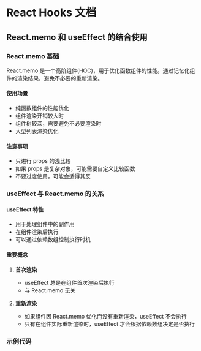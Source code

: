 # React Hooks 文档

## React.memo 和 useEffect 的结合使用

### React.memo 基础
React.memo 是一个高阶组件(HOC)，用于优化函数组件的性能。通过记忆化组件的渲染结果，避免不必要的重新渲染。

#### 使用场景
- 纯函数组件的性能优化
- 组件渲染开销较大时
- 组件树较深，需要避免不必要渲染时
- 大型列表渲染优化

#### 注意事项
- 只进行 props 的浅比较
- 如果 props 是复杂对象，可能需要自定义比较函数
- 不要过度使用，可能会适得其反

### useEffect 与 React.memo 的关系

#### useEffect 特性
- 用于处理组件中的副作用
- 在组件渲染后执行
- 可以通过依赖数组控制执行时机

#### 重要概念
1. **首次渲染**
   - useEffect 总是在组件首次渲染后执行
   - 与 React.memo 无关

2. **重新渲染**
   - 如果组件因 React.memo 优化而没有重新渲染，useEffect 不会执行
   - 只有在组件实际重新渲染时，useEffect 才会根据依赖数组决定是否执行

### 示例代码 